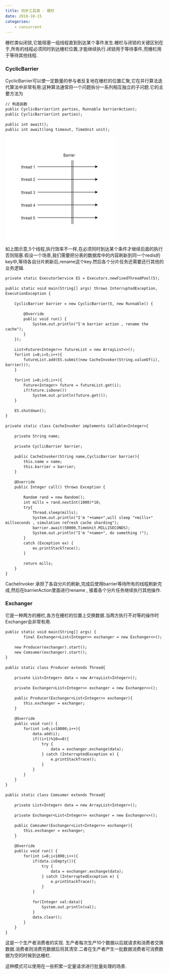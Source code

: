 ```yaml
---
title: 同步工具类 - 栅栏
date: 2018-10-15
categories:
	- concurrent
---
```

栅栏类似闭锁,它能阻塞一组线程直到到达某个事件发生.栅栏与闭锁的关键区别在于,所有的线程必须同时到达栅栏位置,才能继续执行.闭锁用于等待事件,而栅栏用于等待其他线程.
<!-- more -->
### CyclicBarrier

CyclicBarrier可以使一定数量的参与者反复地在栅栏的位置汇聚,它在并行算法迭代算法中非常有用:这种算法通常将一个问题拆分一系列相互独立的子问题.它的主要方法为

```
// 构造函数 
public CyclicBarrier(int parties, Runnable barrierAction);
public CyclicBarrier(int parties);

public int await();
public int await(long timeout, TimeUnit unit);
```

![image](cyclic_barrier\cyclic_barrier.jpg)

如上图示意,5个线程,执行效率不一样,在必须同时到达某个条件才继续后面的执行否则阻塞.假设一个场景,我们需要把分表的数据库中的内容刷新到同一个redis的key中,等待各自分片刷新后,rename这个key.然后各个分片任务还需要还行其他的业务逻辑.


```
private static ExecutorService ES = Executors.newFixedThreadPool(5);

public static void main(String[] args) throws InterruptedException, ExecutionException {
	
	CyclicBarrier barrier = new CyclicBarrier(5, new Runnable() {
		
		@Override
		public void run() {
			System.out.println("I'm barrier action , rename the cache");
		}
	});
	
	List<Future<Integer>> futureList = new ArrayList<>();
	for(int i=0;i<5;i++){
		futureList.add(ES.submit(new CacheInvoker(String.valueOf(i), barrier)));
	}
	
	for(int i=0;i<5;i++){
		Future<Integer> future = futureList.get(i);
		if(future.isDone())
			System.out.println(future.get());
	}
	
	ES.shutdown();
}

private static class CacheInvoker implements Callable<Integer>{
	
	private String name;
	
	private CyclicBarrier barrier;
	
	public CacheInvoker(String name,CyclicBarrier barrier){
		this.name = name;
		this.barrier = barrier;
	}

	@Override
	public Integer call() throws Exception {
		
		Random rand = new Random();
		int mills = rand.nextInt(1000)*10;
		try{
			Thread.sleep(mills);
			System.out.println("I'm "+name+",will sleep "+mills+" millseconds , simulation refresh cache sharding");
			barrier.await(50000,TimeUnit.MILLISECONDS);
			System.out.println("I'm "+name+", do something !");
		}
		catch (Exception ex) {
			ex.printStackTrace();
		}
		
		return mills;
	}
}

```

CacheInvoker 承担了各自分片的刷新,完成后使用barrier等待所有的线程刷新完成,然后在barrierAction里面进行rename , 接着各个分片任务继续执行其他操作.

### Exchanger

它是一种两方的栅栏,各方在栅栏的位置上交换数据.当两方执行不对等的操作时Exchanger会非常有用.


```
public static void main(String[] args) {
		final Exchanger<List<Integer>> exchanger = new Exchanger<>();
		
	new Producer(exchanger).start();
	new Comsumer(exchanger).start();
}

public static class Producer extends Thread{
	
	private List<Integer> data = new ArrayList<Integer>();
	
	private Exchanger<List<Integer>> exchanger = new Exchanger<>();
	
	public Producer(Exchanger<List<Integer>> exchanger){
		this.exchanger = exchanger;
	}
	
	@Override
	public void run() {
		for(int i=0;i<10000;i++){
			data.add(i);
			if((i+1)%10==0){
				try {
					data = exchanger.exchange(data);
				} catch (InterruptedException e) {
					e.printStackTrace();
				}
			}
		}
	}
}

public static class Comsumer extends Thread{

	private List<Integer> data = new ArrayList<Integer>();
	
	private Exchanger<List<Integer>> exchanger = new Exchanger<>();
	
	public Comsumer(Exchanger<List<Integer>> exchanger){
		this.exchanger = exchanger;
	}
	
	@Override
	public void run() {
		for(int i=0;i<1000;i++){
			if(data.isEmpty()){
				try {
					data = exchanger.exchange(data);
				} catch (InterruptedException e) {
					e.printStackTrace();
				}
			}
			
			for(Integer val:data){
				System.out.println(val);
			}
			data.clear();
		}
	}
}

```

这是一个生产者消费者的实现. 生产者每次生产10个数据以后就请求和消费者交换数据.消费者则消费完数据后将其清空.二者在生产者产生一批数据消费者可消费数据为空的时候到达栅栏.

这种模式可以使用在一些积累一定量请求进行批量处理的场景.